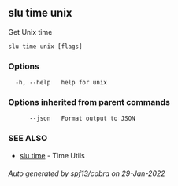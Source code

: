 ## slu time unix

Get Unix time

```
slu time unix [flags]
```

### Options

```
  -h, --help   help for unix
```

### Options inherited from parent commands

```
      --json   Format output to JSON
```

### SEE ALSO

* [slu time](slu_time.md)	 - Time Utils

###### Auto generated by spf13/cobra on 29-Jan-2022

